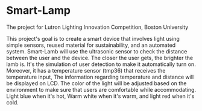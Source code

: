 # Smart-Lamp
The project for Lutron Lighting Innovation Competition, Boston University

This project's goal is to create a smart device that involves light using simple sensors, reused material for sustainability, and an automated system. Smart-Lamb will use the ultrasonic sensor to check the distance between the user and the device. The closer the user gets, the brighter the lamb is. It's the simulation of user detection to make it automatically turn on. Moreover, it has a temperature sensor (tmp36) that receives the temperature input, The information regarding temperature and distance will be displayed on LCD. The color of the light will be adjusted based on the environment to make sure that users are comfortable while accommodating. Light blue when it's hot, Warm white when it's warm, and light red when it's cold.
